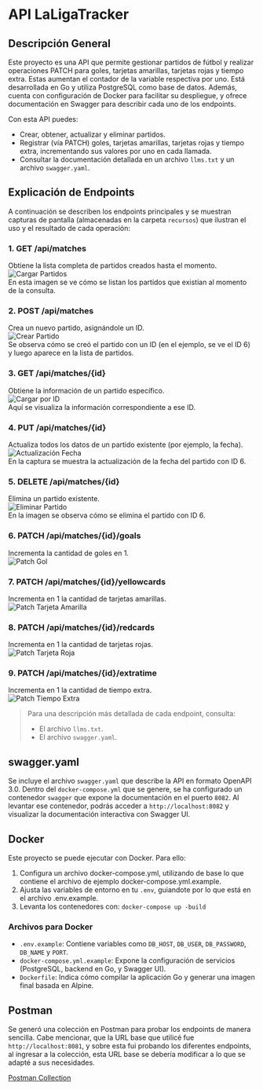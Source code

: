 # API LaLigaTracker

## Descripción General

Este proyecto es una API que permite gestionar partidos de fútbol y realizar operaciones PATCH para goles, tarjetas amarillas, tarjetas rojas y tiempo extra. Estas aumentan el contador de la variable respectiva por uno. Está desarrollada en Go y utiliza PostgreSQL como base de datos. Además, cuenta con configuración de Docker para facilitar su despliegue, y ofrece documentación en Swagger para describir cada uno de los endpoints.

Con esta API puedes:
- Crear, obtener, actualizar y eliminar partidos.
- Registrar (vía PATCH) goles, tarjetas amarillas, tarjetas rojas y tiempo extra, incrementando sus valores por uno en cada llamada.
- Consultar la documentación detallada en un archivo `llms.txt` y un archivo `swagger.yaml`.

## Explicación de Endpoints

A continuación se describen los endpoints principales y se muestran capturas de pantalla (almacenadas en la carpeta `recursos`) que ilustran el uso y el resultado de cada operación:

### 1. GET /api/matches
Obtiene la lista completa de partidos creados hasta el momento.  
![Cargar Partidos](recursos/Cargar_Partidos.jpeg)  
En esta imagen se ve cómo se listan los partidos que existían al momento de la consulta.

### 2. POST /api/matches
Crea un nuevo partido, asignándole un ID.  
![Crear Partido](recursos/Crear_Partido.jpeg)  
Se observa cómo se creó el partido con un ID (en el ejemplo, se ve el ID 6) y luego aparece en la lista de partidos.

### 3. GET /api/matches/{id}
Obtiene la información de un partido específico.  
![Cargar por ID](recursos/Cargar_por_id.jpeg)  
Aquí se visualiza la información correspondiente a ese ID.

### 4. PUT /api/matches/{id}
Actualiza todos los datos de un partido existente (por ejemplo, la fecha).  
![Actualización Fecha](recursos/Actualizacion_Fecha.jpeg)  
En la captura se muestra la actualización de la fecha del partido con ID 6.

### 5. DELETE /api/matches/{id}
Elimina un partido existente.  
![Eliminar Partido](recursos/Eliminar_Partido.jpeg)  
En la imagen se observa cómo se elimina el partido con ID 6.

### 6. PATCH /api/matches/{id}/goals
Incrementa la cantidad de goles en 1.  
![Patch Gol](recursos/Patch_Gol.png)

### 7. PATCH /api/matches/{id}/yellowcards
Incrementa en 1 la cantidad de tarjetas amarillas.  
![Patch Tarjeta Amarilla](recursos/Patch_Tarjeta_Amarilla.png)

### 8. PATCH /api/matches/{id}/redcards
Incrementa en 1 la cantidad de tarjetas rojas.  
![Patch Tarjeta Roja](recursos/Patch_Tarjeta_Roja.png)

### 9. PATCH /api/matches/{id}/extratime
Incrementa en 1 la cantidad de tiempo extra.  
![Patch Tiempo Extra](recursos/Patch_Tiempo_Extra.png)

> Para una descripción más detallada de cada endpoint, consulta:
> - El archivo `llms.txt`.
> - El archivo `swagger.yaml`.

## swagger.yaml
Se incluye el archivo `swagger.yaml` que describe la API en formato OpenAPI 3.0. Dentro del `docker-compose.yml` que se genere, se ha configurado un contenedor `swagger` que expone la documentación en el puerto `8082`. Al levantar ese contenedor, podrás acceder a `http://localhost:8082` y visualizar la documentación interactiva con Swagger UI.

## Docker
Este proyecto se puede ejecutar con Docker. Para ello:

1. Configura un archivo docker-compose.yml, utilizando de base lo que contiene el archivo de ejemplo docker-compose.yml.example.
2. Ajusta las variables de entorno en tu `.env`, guiandote por lo que está en el archivo .env.example.
3. Levanta los contenedores con: `docker-compose up -build`

### Archivos para Docker
- `.env.example`: Contiene variables como `DB_HOST`, `DB_USER`, `DB_PASSWORD`, `DB_NAME` y `PORT`.
- `docker-compose.yml.example`: Expone la configuración de servicios (PostgreSQL, backend en Go, y Swagger UI).
- `Dockerfile`: Indica cómo compilar la aplicación Go y generar una imagen final basada en Alpine.

## Postman

Se generó una colección en Postman para probar los endpoints de manera sencilla. Cabe mencionar, que la URL base que utilicé fue `http://localhost:8081`, y sobre esta fui probando los diferentes endpoints, al ingresar a la colección, esta URL base se debería modificar a lo que se adapté a sus necesidades.

[Postman Collection](https://bryanmartinez-1008864.postman.co/workspace/Bryan-Martinez's-Workspace~e5d99082-6f3d-4c98-8ac7-9fe0f80a2fd1/collection/43507428-6a4fcdec-9caa-4916-8ac7-aa2eebc7acca?action=share&creator=43507428)